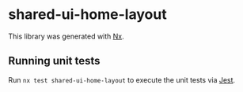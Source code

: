# shared-ui-home-layout

This library was generated with [Nx](https://nx.dev).

## Running unit tests

Run `nx test shared-ui-home-layout` to execute the unit tests via [Jest](https://jestjs.io).
